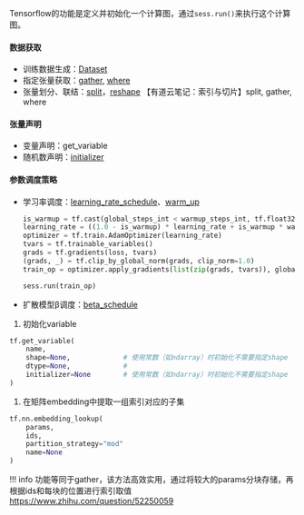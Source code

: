 Tensorflow的功能是定义并初始化一个计算图，通过`sess.run()`来执行这个计算图。

#### 数据获取
- 训练数据生成：[Dataset](data_fetch/Dataset.md)
- 指定张量获取：[gather](), [where]()
- 张量划分、联结：[split]()，[reshape]()
【有道云笔记：索引与切片】split, gather, where
#### 张量声明
- 变量声明：get_variable
- 随机数声明：[initializer]()

#### 参数调度策略
- 学习率调度：[learning_rate_schedule]()、[warm_up]()
    ```python
    is_warmup = tf.cast(global_steps_int < warmup_steps_int, tf.float32)
    learning_rate = ((1.0 - is_warmup) * learning_rate + is_warmup * warmup_learning_rate)
    optimizer = tf.train.AdamOptimizer(learning_rate)
    tvars = tf.trainable_variables()
    grads = tf.gradients(loss, tvars)
    (grads, _) = tf.clip_by_global_norm(grads, clip_norm=1.0)
    train_op = optimizer.apply_gradients(list(zip(grads, tvars)), global_step=global_step)

    sess.run(train_op)
    ```
- 扩散模型β调度：[beta_schedule]()

1. 初始化variable
```python
tf.get_variable(
    name,
    shape=None,             # 使用常数（如ndarray）时初始化不需要指定shape
    dtype=None,             # 
    initializer=None        # 使用常数（如ndarray）时初始化不需要指定shape
)
```

1. 在矩阵embedding中提取一组索引对应的子集
```python
tf.nn.embedding_lookup(
    params,
    ids,
    partition_strategy="mod"
    name=None    
)
```
!!! info
    功能等同于gather，该方法高效实用，通过将较大的params分块存储，再根据ids和每块的位置进行索引取值 https://www.zhihu.com/question/52250059

